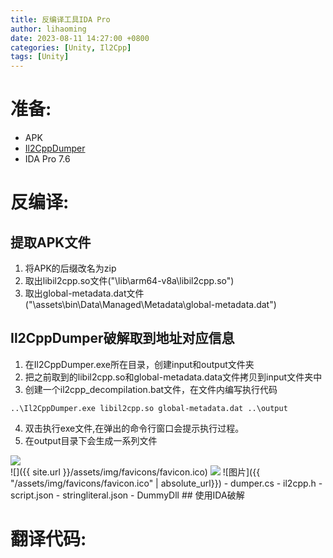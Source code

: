 ```yaml
---
title: 反编译工具IDA Pro
author: lihaoming
date: 2023-08-11 14:27:00 +0800
categories: [Unity, Il2Cpp]
tags: [Unity]
---
```



# 准备:
* APK
* [Il2CppDumper](https://github.com/Perfare/Il2CppDumper)
* IDA Pro 7.6

# 反编译:
## 提取APK文件
1. 将APK的后缀改名为zip
2. 取出libil2cpp.so文件("\lib\arm64-v8a\libil2cpp.so")
3. 取出global-metadata.dat文件("\assets\bin\Data\Managed\Metadata\global-metadata.dat")
## Il2CppDumper破解取到地址对应信息
1. 在Il2CppDumper.exe所在目录，创建input和output文件夹
2. 把之前取到的libil2cpp.so和global-metadata.data文件拷贝到input文件夹中
3. 创建一个il2cpp_decompilation.bat文件，在文件内编写执行代码
```shell
..\Il2CppDumper.exe libil2cpp.so global-metadata.dat ..\output
```
4. 双击执行exe文件,在弹出的命令行窗口会提示执行过程。
5. 在output目录下会生成一系列文件
<div class="row mt-3">
    <div class="col-sm mt-3 mt-md-0">
        <img class="img-fluid rounded z-depth-1" src="/assets/img/favicons/favicon.ico">
    </div>
</div>
![]({{ site.url }}/assets/img/favicons/favicon.ico)
<img src='./assets/img/favicons/favicon.ico'>
![图片]({{ "/assets/img/favicons/favicon.ico" | absolute_url}})
- dumper.cs
- il2cpp.h
- script.json
- stringliteral.json
- DummyDll
## 使用IDA破解


# 翻译代码:

